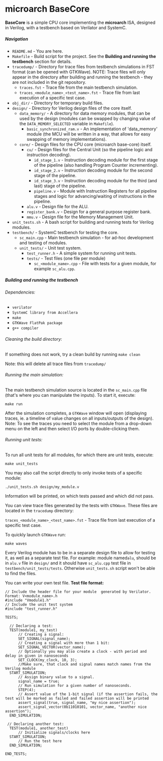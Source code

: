 # microarch BaseCore

**BaseCore** is a simple CPU core implementing the **microarch** ISA, designed in Verilog, with a testbench based on Verilator and SystemC.


##### Navigation

- ```README.md``` - You are here.
- ```Makefile``` - Build script for the project. See the **Building and running the testbench** section for details.
- ```tracedump/``` - Directory for trace files from testbench simulations in FST format (can be opened with GTKWave). NOTE: Trace files will only appear in the directory after building and running the testbench - they are not included in the git repository.
  - ```traces.fst``` - Trace file from the main testbench simulation.
  - ```traces_<module_name>_<test_name>.fst``` - Trace file from last execution of a specific test case.
- ```obj_dir/``` - Directory for temporary build files.
- ```design/``` - Directory for Verilog design files of the core itself.
  - ```data_memory/``` - A directory for data memory modules, that can be used by the design (modules can be swapped by changing value of the ```DATA_MEMORY_SELECTED``` variable in ```Makefile```).
    - ```basic_synchronized_ram.v``` - An implementation of 'data_memory' module (the MCU will be written in a way, that allows for easy swapping of memory implementations).
  - ```core/``` - Design files for the CPU core (microarch base-core) itself.
    - ```cu/``` - Design files for the Central Unit (so the pipeline logic and instruction decoding).
      - ```id_stage_1.v``` - Instruction decoding module for the first stage of the pipeline (also handling Program Counter incrementing).
      - ```id_stage_2.v``` - Instruction decoding module for the second stage of the pipeline.
      - ```id_stage_3.v``` - Instruction decoding module for the third (and last) stage of the pipeline.
      - ```pipeline.v``` - Module with Instruction Registers for all pipeline stages and logic for advancing/waiting of instructions in the pipeline.
    - ```alu.v``` - Design file for the ALU.
    - ```register_bank.v``` - Design for a general purpose register bank.
    - ```mmu.v``` - Design file for the Memory Management Unit.
- ```unit_tests.sh``` - A bash script for building and running tests for Verilog modules.
- ```testbench/``` - SystemC testbench for testing the core.
  - ```sc_main.cpp``` - Main testbench simulation - for ad-hoc development and testing of modules.
  - ```unit_tests/``` - Unit test system.
    - ```test_runner.h``` - A simple system for running unit tests.
    - ```tests/``` - Test files (one file per module)
      - ```sc_<module_name>.cpp``` - File with tests for a given module, for example ```sc_alu.cpp```.

##### Building and running the testbench

###### Dependencies:

- ```verilator```
- ```SystemC library from Accellera```
- ```make```
- ```GTKWave FlatPak package```
- ```g++ compiler```

###### Cleaning the build directory:

If something does not work, try a clean build by running ```make clean```

Note: this will delete all trace files from ```tracedump/```

###### Running the main simulation:

The main testbench simulation source is located in the  ```sc_main.cpp``` file (that's where you can manipulate the inputs).
To start it, execute:

```make run```

After the simulation completes, a ```GTKWave``` window will open (displaying traces, ie. a timeline of value changes on all inputs/outputs of the design).  Note: To see the traces you need to select the module from a drop-down menu on the left and then select I/O ports by double-clicking them.

###### Running unit tests:

To run all unit tests for all modules, for which there are unit tests, execute:

```make unit_tests```

You may also call the script directly to only invoke tests of a specific module:

```./unit_tests.sh design/my_module.v```

Information will be printed, on which tests passed and which did not pass.

You can view trace files generated by the tests with ```GTKWave```.
These files are located in the ```tracedump``` directory:

```traces_<module_name>_<test_name>.fst``` - Trace file from last execution of a specific test case.

To quickly launch ```GTKWave``` run:

```make waves```

Every Verilog module has to be in a separate design file to allow for testing it, as well as a separate test file.
For example: module named```alu```, should be in ```alu.v``` file in ```design/``` and it should have ```sc_alu.cpp```
test file in ```testbench/unit_tests/tests```. Otherwise ```unit_tests.sh``` script won't be able to find the files.

You can write your own test file. **Test file format:**

```
// Include the header file for your module  generated by Verilator. Format: V<module_name>.h
#include "Vmodule1.h"
// Include the unit test system
#include "test_runner.h"

TESTS;

  // Declaring a test:
  TEST(module1, my_test)
      // Creating a signal:
      SET_SIGNAL(signal_name);
      // Creating a signal with more than 1 bit:
      SET_SIGNAL_VECTOR(vector_name);
      // Optionally you may also create a clock - with period and delay in given in nanoseconds
      SET_CLOCK(my_clock, 10, 3);
      //Make sure, that clock and signal names match names from the Verilog module
  START_SIMULATION;
      // Assign binary value to a signal.
      signal_name = true;
      // Run simulation for a given number of nanoseconds.
      STEP(4);
      // Assert value of the 1-bit signal (if the assertion fails, the test will be marked as failed and failed assertion will be printed
      assert_signal(true, signal_name, "my nice assertion");
      assert_signal_vector(0b11010101, vector_name, "another nice assertion");
  END_SIMULATION;

 // Declaring another test:
  TEST(module1, another_test)
      // Initialize signals/clocks here
  START_SIMULATION;
      // Run the test here
  END_SIMULATION;

END_TESTS;
```
